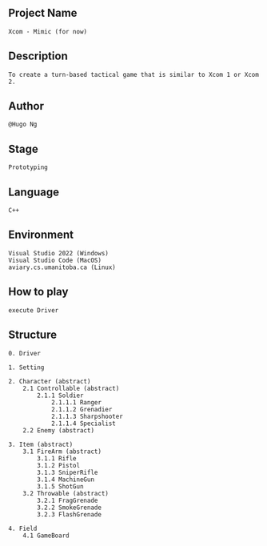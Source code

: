 ## Project Name
    Xcom - Mimic (for now)
## Description
    To create a turn-based tactical game that is similar to Xcom 1 or Xcom 2.
## Author
    @Hugo Ng
## Stage
    Prototyping
## Language
    C++
## Environment
    Visual Studio 2022 (Windows)
    Visual Studio Code (MacOS)
    aviary.cs.umanitoba.ca (Linux)
## How to play
    execute Driver

## Structure
    0. Driver

    1. Setting
    
    2. Character (abstract)
        2.1 Controllable (abstract)
            2.1.1 Soldier
                2.1.1.1 Ranger
                2.1.1.2 Grenadier
                2.1.1.3 Sharpshooter
                2.1.1.4 Specialist
        2.2 Enemy (abstract)

    3. Item (abstract)
        3.1 FireArm (abstract)
            3.1.1 Rifle
            3.1.2 Pistol 
            3.1.3 SniperRifle 
            3.1.4 MachineGun 
            3.1.5 ShotGun 
        3.2 Throwable (abstract)
            3.2.1 FragGrenade 
            3.2.2 SmokeGrenade 
            3.2.3 FlashGrenade 

    4. Field
        4.1 GameBoard 
